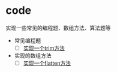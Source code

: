# code
实现一些常见的编程题、数组方法、算法题等

- 常见编程题
    - [ ] [实现一个trim方法](./programming-problem/trim.js)
- 实现的数组方法
    - [ ] [实现一个flatten方法](./array/flatten.js)

